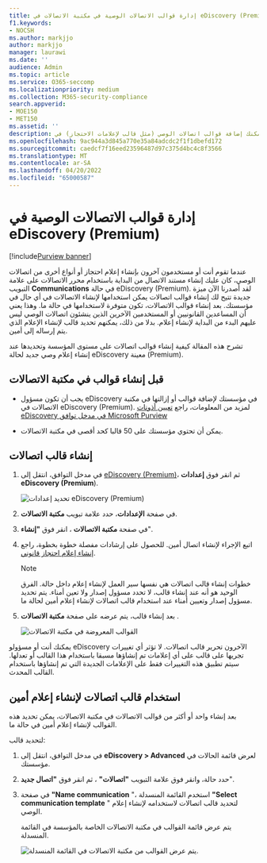 ```yaml
---
title: إدارة قوالب الاتصالات الوصية في مكتبة الاتصالات في eDiscovery (Premium)
f1.keywords:
- NOCSH
ms.author: markjjo
author: markjjo
manager: laurawi
ms.date: ''
audience: Admin
ms.topic: article
ms.service: O365-seccomp
ms.localizationpriority: medium
ms.collection: M365-security-compliance
search.appverid:
- MOE150
- MET150
ms.assetid: ''
description: يمكنك إضافة قوالب اتصالات الوصي (مثل قالب لإعلامات الاحتجاز) في eDiscovery (Premium) حتى يمكن استخدامها في أي حالة في مؤسستك.
ms.openlocfilehash: 9ac944a3d845a770e35a84adcdc2f1f1dbefd172
ms.sourcegitcommit: caedcf7f16eed23596487d97c375d4bc4c8f3566
ms.translationtype: MT
ms.contentlocale: ar-SA
ms.lasthandoff: 04/20/2022
ms.locfileid: "65000587"
---
```

# <a name="manage-custodian-communications-templates-in-ediscovery-premium"></a>إدارة قوالب الاتصالات الوصية في eDiscovery (Premium)

[!include[Purview banner](../includes/purview-rebrand-banner.md)]

عندما تقوم أنت أو مستخدمون آخرون بإنشاء إعلام احتجاز أو أنواع أخرى من اتصالات الوصي، كان عليك إنشاء مستند الاتصال من البداية باستخدام محرر الاتصالات على علامة التبويب **Communications** في حالة eDiscovery (Premium). لقد أصدرنا الآن ميزة جديدة تتيح لك إنشاء قوالب اتصالات يمكن استخدامها لإنشاء الاتصالات في أي حال في مؤسستك. بعد إنشاء قوالب الاتصالات، تكون متوفرة لاستخدامها في حالة ما. وهذا يعني أن المساعدين القانونيين أو المستخدمين الآخرين الذين ينشئون اتصالات الوصي ليس عليهم البدء من البداية لإنشاء إعلام. بدلا من ذلك، يمكنهم تحديد قالب لإنشاء الإعلام الذي يتم إرساله إلى أمين.

تشرح هذه المقالة كيفية إنشاء قوالب اتصالات على مستوى المؤسسة وتحديدها عند إنشاء إعلام وصي جديد لحالة eDiscovery معينة (Premium).

## <a name="before-you-create-templates-in-the-communications-library"></a>قبل إنشاء قوالب في مكتبة الاتصالات

- يجب أن تكون مسؤول eDiscovery في مؤسستك لإضافة قوالب أو إزالتها في مكتبة الاتصالات في eDiscovery (Premium). لمزيد من المعلومات، راجع [تعيين أذونات eDiscovery في مدخل توافق Microsoft Purview](assign-ediscovery-permissions.md)  

- يمكن أن تحتوي مؤسستك على 50 قالبا كحد أقصى في مكتبة الاتصالات.

## <a name="create-a-communications-template"></a>إنشاء قالب اتصالات

1. في مدخل التوافق، انتقل إلى [eDiscovery (Premium)](https://go.microsoft.com/fwlink/p/?linkid=2173764)، ثم انقر فوق **إعدادات eDiscovery (Premium**).

   ![تحديد إعدادات eDiscovery (Premium)](..\media\HistoricalVersions1.png)

2. في صفحة **الإعدادات**، حدد علامة تبويب **مكتبة الاتصالات**.

3. في صفحة **مكتبة الاتصالات** ، انقر فوق **"إنشاء**".

4. اتبع الإجراء لإنشاء اتصال أمين. للحصول على إرشادات مفصلة خطوة بخطوة، راجع [إنشاء إعلام احتجاز قانوني](create-hold-notification.md).

   > [!NOTE]
   > خطوات إنشاء قالب اتصالات هي نفسها سير العمل لإنشاء إعلام داخل حالة. الفرق الوحيد هو أنه عند إنشاء قالب، لا تحدد مسؤول إصدار ولا تعين أمناء. يتم تحديد مسؤول إصدار وتعيين أمناء عند استخدام قالب اتصالات لإنشاء إعلام أمين لحالة ما.

5. بعد إنشاء قالب، يتم عرضه على صفحة **مكتبة الاتصالات** .

   ![القوالب المعروضة في مكتبة الاتصالات](..\media\AeDCommunicationsLibrary1.png)

يمكنك أنت أو مسؤولو eDiscovery الآخرون تحرير قالب اتصالات. لا تؤثر أي تغييرات تجريها على قالب على أي إعلامات تم إنشاؤها مسبقا باستخدام هذا القالب أو تعدلها. سيتم تطبيق هذه التغييرات فقط على الإعلامات الجديدة التي تم إنشاؤها باستخدام القالب المحدث.

## <a name="use-a-communications-template-to-create-a-custodian-notification"></a>استخدام قالب اتصالات لإنشاء إعلام أمين

بعد إنشاء واحد أو أكثر من قوالب الاتصالات في مكتبة الاتصالات، يمكن تحديد هذه القوالب لإنشاء إعلام أمين في حالة ما.

لتحديد قالب:

1. في مدخل التوافق، انتقل إلى **eDiscovery > Advanced** لعرض قائمة الحالات في مؤسستك.

2. حدد حالة، وانقر فوق علامة التبويب **"اتصالات"** ، ثم انقر فوق **"اتصال جديد**".

3. في صفحة **"Name communication** "، استخدم القائمة المنسدلة **"Select communication template** " لتحديد قالب اتصالات لاستخدامه لإنشاء إعلام الوصي.

   يتم عرض قائمة القوالب في مكتبة الاتصالات الخاصة بالمؤسسة في القائمة المنسدلة.

   ![يتم عرض القوالب من مكتبة الاتصالات في القائمة المنسدلة.](..\media\AeDCommunicationsTemplates1.png)
